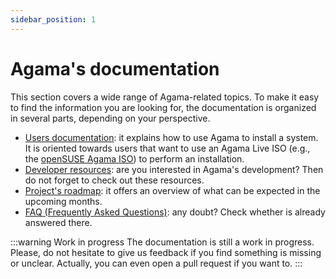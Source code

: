 ```yaml
---
sidebar_position: 1
---
```


# Agama's documentation

This section covers a wide range of Agama-related topics. To make it easy to find the information
you are looking for, the documentation is organized in several parts, depending on your
perspective.

- [Users documentation](/docs/user): it explains how to use Agama to install a system. It is
  oriented towards users that want to use an Agama Live ISO (e.g., the [openSUSE Agama
  ISO](/download)) to perform an installation.
- [Developer resources](/docs/devel/): are you interested in Agama's development? Then do not forget
  to check out these resources.
- [Project's roadmap](/docs/roadmap): it offers an overview of what can be expected in the upcoming
  months.
- [FAQ (Frequently Asked Questions)](/docs/faq): any doubt? Check whether is already answered there.

:::warning Work in progress
The documentation is still a work in progress. Please, do not hesitate to give us feedback if you
find something is missing or unclear. Actually, you can even open a pull request if you want to.
:::
